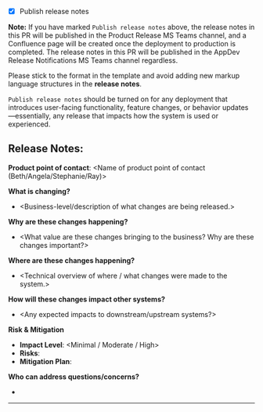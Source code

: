 - [x] Publish release notes

**Note:** If you have marked `Publish release notes` above, the release notes in this PR will be published in the Product Release MS Teams channel, and a Confluence page will be created once the deployment to production is completed. The release notes in this PR will be published in the AppDev Release Notifications MS Teams channel regardless.

Please stick to the format in the template and avoid adding new markup language structures in the **release notes**.

`Publish release notes` should be turned on for any deployment that introduces user-facing functionality, feature changes, or behavior updates—essentially, any release that impacts how the system is used or experienced.

Release Notes:
---
**Product point of contact**: <Name of product point of contact (Beth/Angela/Stephanie/Ray)>

**What is changing?**
- <Business-level/description of what changes are being released.>

**Why are these changes happening?**
- <What value are these changes bringing to the business? Why are these changes important?>

**Where are these changes happening?**
- <Technical overview of where / what changes were made to the system.>

**How will these changes impact other systems?**
- <Any expected impacts to downstream/upstream systems?>

**Risk & Mitigation**
- **Impact Level**: <Minimal / Moderate / High>  
- **Risks**: <Brief description of potential risks or concerns.>  
- **Mitigation Plan**: <Steps taken to reduce or eliminate risk. Include rollback steps in case of failure or unexpected issues.>

**Who can address questions/concerns?**
- <Engineering Point of contact name and email for this release>
---
